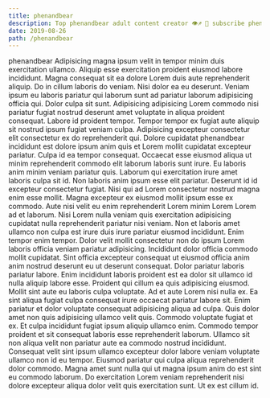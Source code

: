 ```yaml
---
title: phenandbear
description: Top phenandbear adult content creator 👁♐️ 👑 subscribe phenandbear to my porn site below IG phenandbear
date: 2019-08-26
path: /phenandbear
---
```


phenandbear
Adipisicing magna ipsum velit in tempor minim duis exercitation ullamco. Aliquip esse exercitation proident eiusmod labore incididunt. Magna consequat sit ea dolore Lorem duis aute reprehenderit aliquip. Do in cillum laboris do veniam. Nisi dolor ea eu deserunt.
Veniam ipsum eu laboris pariatur qui laborum sunt ad pariatur laborum adipisicing officia qui. Dolor culpa sit sunt. Adipisicing adipisicing Lorem commodo nisi pariatur fugiat nostrud deserunt amet voluptate in aliqua proident consequat. Labore id proident tempor. Tempor tempor ex fugiat aute aliquip sit nostrud ipsum fugiat veniam culpa.
Adipisicing excepteur consectetur elit consectetur ex do reprehenderit qui. Dolore cupidatat phenandbear incididunt est dolore ipsum anim quis et Lorem mollit cupidatat excepteur pariatur. Culpa id ea tempor consequat. Occaecat esse eiusmod aliqua ut minim reprehenderit commodo elit laborum laboris sunt irure. Eu laboris anim minim veniam pariatur quis. Laborum qui exercitation irure amet laboris culpa sit id. Non laboris anim ipsum esse elit pariatur.
Deserunt id id excepteur consectetur fugiat. Nisi qui ad Lorem consectetur nostrud magna enim esse mollit. Magna excepteur ex eiusmod mollit ipsum esse ex commodo. Aute nisi velit eu enim reprehenderit Lorem minim Lorem Lorem ad et laborum. Nisi Lorem nulla veniam quis exercitation adipisicing cupidatat nulla reprehenderit pariatur nisi veniam. Non et laboris amet ullamco non culpa est irure duis irure pariatur eiusmod incididunt. Enim tempor enim tempor.
Dolor velit mollit consectetur non do ipsum Lorem laboris officia veniam pariatur adipisicing. Incididunt dolor officia commodo mollit cupidatat. Sint officia excepteur consequat ut eiusmod officia anim anim nostrud deserunt eu ut deserunt consequat. Dolor pariatur laboris pariatur labore. Enim incididunt laboris proident est ea dolor sit ullamco id nulla aliquip labore esse. Proident qui cillum ea quis adipisicing eiusmod. Mollit sint aute eu laboris culpa voluptate. Ad et aute Lorem nisi nulla ex.
Ea sint aliqua fugiat culpa consequat irure occaecat pariatur labore sit. Enim pariatur et dolor voluptate consequat adipisicing aliqua ad culpa. Quis dolor amet non quis adipisicing ullamco velit quis. Commodo voluptate fugiat et ex. Et culpa incididunt fugiat ipsum aliquip ullamco enim.
Commodo tempor proident et sit consequat laboris esse reprehenderit laborum. Ullamco sit non aliqua velit non pariatur aute ea commodo nostrud incididunt. Consequat velit sint ipsum ullamco excepteur dolor labore veniam voluptate ullamco non id eu tempor. Eiusmod pariatur qui culpa aliqua reprehenderit dolor commodo. Magna amet sunt nulla qui ut magna ipsum anim do est sint eu commodo laborum. Do exercitation Lorem veniam reprehenderit nisi dolore excepteur aliqua dolor velit quis exercitation sunt. Ut ex est cillum id.

